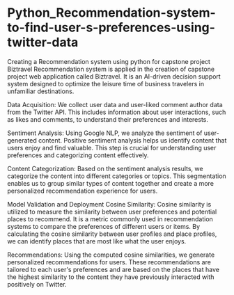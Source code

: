 # Python_Recommendation-system-to-find-user-s-preferences-using-twitter-data
Creating a Recommendation system using python for capstone project Biztravel
Recommendation system is applied in the creation of capstone project web application called Biztravel. It is an AI-driven decision support system designed to optimize the leisure time of business travelers in unfamiliar destinations.

Data Acquisition:
We collect user data and user-liked comment author data from the Twitter API. This includes information about user interactions, such as likes and comments, to understand their preferences and interests.

Sentiment Analysis:
Using Google NLP, we analyze the sentiment of user-generated content. Positive sentiment analysis helps us identify content that users enjoy and find valuable. This step is crucial for understanding user preferences and categorizing content effectively.

Content Categorization:
Based on the sentiment analysis results, we categorize the content into different categories or topics. This segmentation enables us to group similar types of content together and create a more personalized recommendation experience for users.

Model Validation and Deployment
Cosine Similarity:
Cosine similarity is utilized to measure the similarity between user preferences and potential places to recommend. It is a metric commonly used in recommendation systems to compare the preferences of different users or items. By calculating the cosine similarity between user profiles and place profiles, we can identify places that are most like what the user enjoys.

Recommendations:
Using the computed cosine similarities, we generate personalized recommendations for users. These recommendations are tailored to each user's preferences and are based on the places that have the highest similarity to the content they have previously interacted with positively on Twitter.

